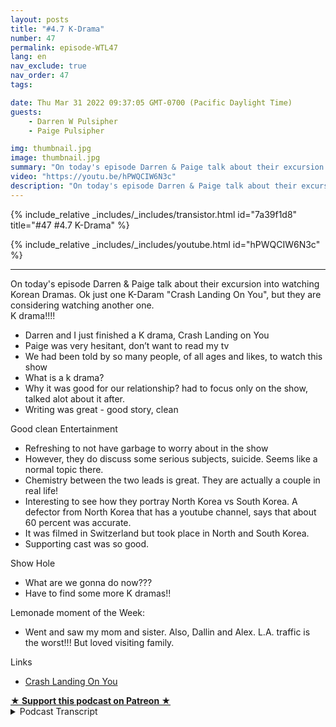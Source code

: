 ```yaml
---
layout: posts
title: "#4.7 K-Drama"
number: 47
permalink: episode-WTL47
lang: en
nav_exclude: true
nav_order: 47
tags:

date: Thu Mar 31 2022 09:37:05 GMT-0700 (Pacific Daylight Time)
guests:
    - Darren W Pulsipher
    - Paige Pulsipher

img: thumbnail.jpg
image: thumbnail.jpg
summary: "On today's episode Darren & Paige talk about their excursion into watching Korean Dramas. Ok just one K-Drama Crash Landing On You, but they are considering watching another one."
video: "https://youtu.be/hPWQCIW6N3c"
description: "On today's episode Darren & Paige talk about their excursion into watching Korean Dramas. Ok just one K-Drama Crash Landing On You, but they are considering watching another one."
---
```


<div>
{% include_relative _includes/_includes/transistor.html id="7a39f1d8" title="#47 #4.7 K-Drama" %}

{% include_relative _includes/_includes/youtube.html id="hPWQCIW6N3c" %}
</div>

---

<html><head></head><body><div>On today's episode Darren &amp; Paige talk about their excursion into watching Korean Dramas. Ok just one K-Daram "Crash Landing On You", but they are considering watching another one.</div><div>K drama!!!!</div><ul><li>Darren and I just finished a K drama, Crash Landing on You</li><li>Paige was very hesitant, don’t want to read my tv</li><li>We had been told by so many people, of all ages and likes, to watch this show</li><li>What is a k drama?</li><li>Why it was good for our relationship? had to focus only on the show, talked alot about it after.</li><li>Writing was great - good story, clean</li></ul><div>Good clean Entertainment</div><ul><li>Refreshing to not have garbage to worry about in the show</li><li>However, they do discuss some serious subjects, suicide. Seems like a normal topic there.&nbsp;</li><li>Chemistry between the two leads is great. They are actually a couple in real life!</li><li>Interesting to see how they portray North Korea vs South Korea. A defector from North Korea that has a youtube channel, says that about 60 percent was accurate.&nbsp;</li><li>It was filmed in Switzerland but took place in North and South Korea.</li><li>Supporting cast was so good.&nbsp;</li></ul><div>Show Hole</div><ul><li>What are we gonna do now???</li><li>Have to find some more K dramas!!</li></ul><div>Lemonade moment of the Week:</div><ul><li>Went and saw my mom and sister. Also, Dallin and Alex. L.A. traffic is the worst!!! But loved visiting family.</li></ul><div>Links</div><ul><li><a href="http://www.netflix.com">Crash Landing On You</a></li></ul>
<strong>
  <a href="https://www.patreon.com/wheresthelemonade" target="_donate" rel="payment" title="★ Support this podcast on Patreon ★">★ Support this podcast on Patreon ★</a>
</strong></body></html>

<details>
<summary> Podcast Transcript </summary>

<p></p>

</details>
